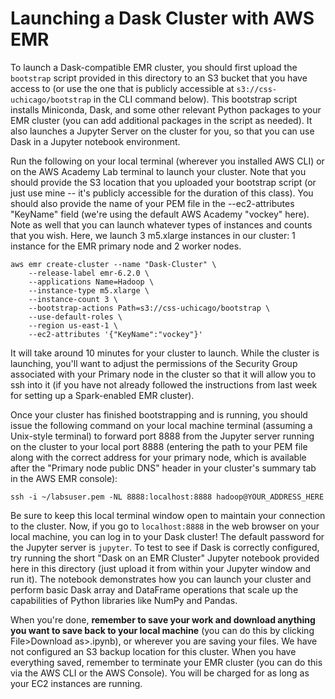# Launching a Dask Cluster with AWS EMR

To launch a Dask-compatible EMR cluster, you should first upload the `bootstrap` script provided in this directory to an S3 bucket that you have access to (or use the one that is publicly accessible at `s3://css-uchicago/bootstrap` in the CLI command below). This bootstrap script installs Miniconda, Dask, and some other relevant Python packages to your EMR cluster (you can add additional packages in the script as needed). It also launches a Jupyter Server on the cluster for you, so that you can use Dask in a Jupyter notebook environment.

Run the following on your local terminal (wherever you installed AWS CLI) or on the AWS Academy Lab terminal to launch your cluster. Note that you should provide the S3 location that you uploaded your bootstrap script (or just use mine -- it's publicly accessible for the duration of this class). You should also provide the name of your PEM file in the --ec2-attributes "KeyName" field (we're using the default AWS Academy "vockey" here). Note as well that you can launch whatever types of instances and counts that you wish. Here, we launch 3 m5.xlarge instances in our cluster: 1 instance for the EMR primary node and 2 worker nodes.

```
aws emr create-cluster --name "Dask-Cluster" \
    --release-label emr-6.2.0 \
    --applications Name=Hadoop \
    --instance-type m5.xlarge \
    --instance-count 3 \
    --bootstrap-actions Path=s3://css-uchicago/bootstrap \
    --use-default-roles \
    --region us-east-1 \
    --ec2-attributes '{"KeyName":"vockey"}'
```

It will take around 10 minutes for your cluster to launch. While the cluster is launching, you'll want to adjust the permissions of the Security Group associated with your Primary node in the cluster so that it will allow you to ssh into it (if you have not already followed the instructions from last week for setting up a Spark-enabled EMR cluster).

Once your cluster has finished bootstrapping and is running, you should issue the following command on your local machine terminal (assuming a Unix-style terminal) to forward port 8888 from the Jupyter server running on the cluster to your local port 8888 (entering the path to your PEM file along with the correct address for your primary node, which is available after the "Primary node public DNS" header in your cluster's summary tab in the AWS EMR console):

```
ssh -i ~/labsuser.pem -NL 8888:localhost:8888 hadoop@YOUR_ADDRESS_HERE
```

Be sure to keep this local terminal window open to maintain your connection to the cluster. Now, if you go to `localhost:8888` in the web browser on your local machine, you can log in to your Dask cluster! The default password for the Jupyter server is `jupyter`. To test to see if Dask is correctly configured, try running the short "Dask on an EMR Cluster" Jupyter notebook provided here in this directory (just upload it from within your Jupyter window and run it). The notebook demonstrates how you can launch your cluster and perform basic Dask array and DataFrame operations that scale up the capabilities of Python libraries like NumPy and Pandas.

When you're done, **remember to save your work and download anything you want to save back to your local machine** (you can do this by clicking File>Download as>.ipynb), or wherever you are saving your files. We have not configured an S3 backup location for this cluster. When you have everything saved, remember to terminate your EMR cluster (you can do this via the AWS CLI or the AWS Console). You will be charged for as long as your EC2 instances are running.
